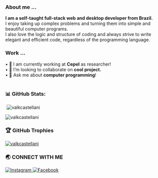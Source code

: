 ### About me ...
<b>I am a self-taught full-stack web and desktop developer from Brazil.</b>
<br/>I enjoy taking up complex problems and turning them into simple and beautiful computer programs. 
<br/>I also love the logic and structure of coding and always strive to write elegant and efficient code, regardless of the programming language.
<br />

### Work ...
• 🔭 I am currently working at <b>Cepel</b> as researcher!<br/>
• 👯 I’m looking to collaborate on <b>cool project.</b><br/>
• 💬 Ask me about <b>computer programming</b>!<br />
<br />

### 📊 GitHub Stats:
<p>&nbsp;<img align="center" src="https://github-readme-stats.vercel.app/api?username=valkcastellani&show_icons=true&locale=pt-BR" alt="valkcastellani" /></p>
<p><img align="center" src="https://github-readme-streak-stats.herokuapp.com/?user=valkcastellani&" alt="valkcastellani" /></p>

### 🏆 GitHub Trophies
<p align="left"> <a href="https://github.com/ryo-ma/github-profile-trophy"><img src="https://github-profile-trophy.vercel.app/?username=valkcastellani" alt="valkcastellani" /></a> </p>

### 🌏 **CONNECT WITH ME**
<a href="https://www.instagram.com/valkcastellani"> 
    <img src="https://img.shields.io/badge/Instagram-E4405F?style=for-the-badge&logo=instagram&logoColor=white" title="Instagram"  alt="Instagram"/>
</a>
<a href="[https://www.facebook.com/profile.php?=100087370156118](https://www.facebook.com/valk.castellani/)"> 
    <img src="https://img.shields.io/badge/Facebook-%231877F2.svg?style=for-the-badge&logo=Facebook&logoColor=white" title="Facebook"  alt="Facebook"/>
</a>
